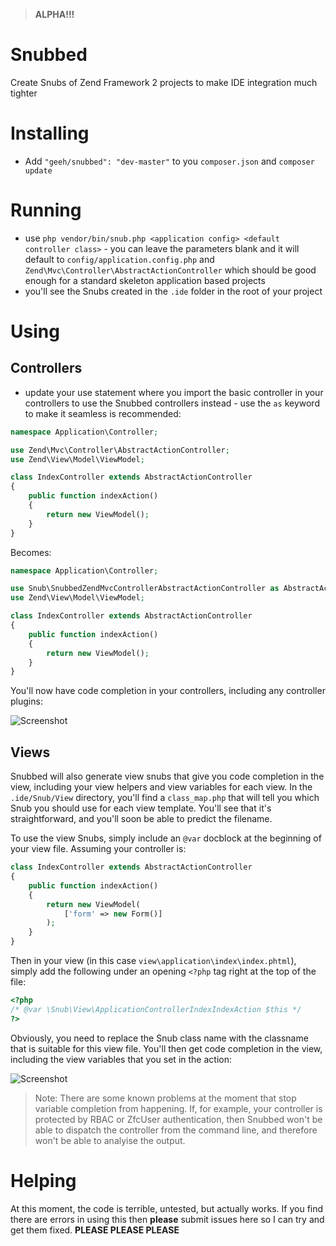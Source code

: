 > **ALPHA!!!**

# Snubbed

Create Snubs of Zend Framework 2 projects to make IDE integration much tighter

# Installing

* Add `"geeh/snubbed": "dev-master"` to you `composer.json` and `composer update`

# Running

* use `php vendor/bin/snub.php <application config> <default controller class>` - you can leave the parameters blank and it will default to `config/application.config.php` and `Zend\Mvc\Controller\AbstractActionController` which should be good enough for a standard skeleton application based projects
* you'll see the Snubs created in the `.ide` folder in the root of your project

# Using

## Controllers

* update your use statement where you import the basic controller in your controllers to use the Snubbed controllers instead - use the `as` keyword to make it seamless is recommended:

```php
namespace Application\Controller;

use Zend\Mvc\Controller\AbstractActionController;
use Zend\View\Model\ViewModel;

class IndexController extends AbstractActionController
{
    public function indexAction()
    {
        return new ViewModel();
    }
}
```

Becomes:

```php
namespace Application\Controller;

use Snub\SnubbedZendMvcControllerAbstractActionController as AbstractActionController;
use Zend\View\Model\ViewModel;

class IndexController extends AbstractActionController
{
    public function indexAction()
    {
        return new ViewModel();
    }
}
```

You'll now have code completion in your controllers, including any controller plugins:

![Screenshot](http://c.hock.in/6c1c35.png)

## Views

Snubbed will also generate view snubs that give you code completion in the view, including your view helpers and view variables for each view. In the `.ide/Snub/View` directory, you'll find a `class_map.php` that will tell you which Snub you should use for each view template. You'll see that it's straightforward, and you'll soon be able to predict the filename.

To use the view Snubs, simply include an `@var` docblock at the beginning of your view file. Assuming your controller is:

```php
class IndexController extends AbstractActionController
{
    public function indexAction()
    {
        return new ViewModel(
            ['form' => new Form()]
        );
    }
}
```

Then in your view (in this case `view\application\index\index.phtml`), simply add the following under an opening `<?php` tag right at the top of the file:

```php
<?php
/* @var \Snub\View\ApplicationControllerIndexIndexAction $this */
?>
```

Obviously, you need to replace the Snub class name with the classname that is suitable for this view file. You'll then get code completion in the view, including the view variables that you set in the action:

![Screenshot](http://c.hock.in/7d8da0.png)

> Note: There are some known problems at the moment that stop variable completion from happening. If, for example, your controller is protected by RBAC or ZfcUser authentication, then Snubbed won't be able to dispatch the controller from the command line, and therefore won't be able to analyise the output.

# Helping

At this moment, the code is terrible, untested, but actually works. If you find there are errors in using this then **please** submit issues here so I can try and get them fixed. **PLEASE PLEASE PLEASE**
